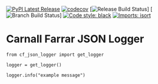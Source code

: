 [![PyPI Latest Release](https://img.shields.io/pypi/v/{}.svg)](https://pypi.org/project/{}/) [![codecov](https://codecov.io/gh/carnall-farrar/cf-json-logger/branch/main/graph/badge.svg?token=2R3MZHAHKZ)](https://codecov.io/gh/carnall-farrar/cf-json-logger) [![Release Build Status](https://github.com/carnall-farrar/cf-json-logger/actions/workflows/release.yml/badge.svg)] [![Branch Build Status](https://github.com/carnall-farrar/cf-json-logger/actions/workflows/branch.yml/badge.svg)] [![Code style: black](https://img.shields.io/badge/code%20style-black-000000.svg)](https://github.com/psf/black) [![Imports: isort](https://img.shields.io/badge/%20imports-isort-%231674b1?style=flat&labelColor=ef8336)](https://pycqa.github.io/isort/)

# Carnall Farrar JSON Logger

```
from cf_json_logger import get_logger

logger = get_logger()

logger.info("example message")
```